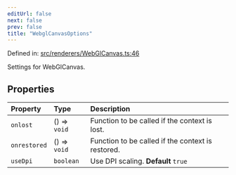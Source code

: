 ```yaml
---
editUrl: false
next: false
prev: false
title: "WebglCanvasOptions"
---
```


Defined in: [src/renderers/WebGlCanvas.ts:46](https://github.com/jaames/flipnote.js/blob/fa9305c29e8ec1c9100d20a6b44d2fa614eb1888/src/renderers/WebGlCanvas.ts#L46)

Settings for WebGlCanvas.

## Properties

| Property | Type | Description |
| :------ | :------ | :------ |
| <a id="onlost"></a> `onlost` | () => `void` | Function to be called if the context is lost. |
| <a id="onrestored"></a> `onrestored` | () => `void` | Function to be called if the context is restored. |
| <a id="usedpi"></a> `useDpi` | `boolean` | Use DPI scaling. **Default** `true` |
